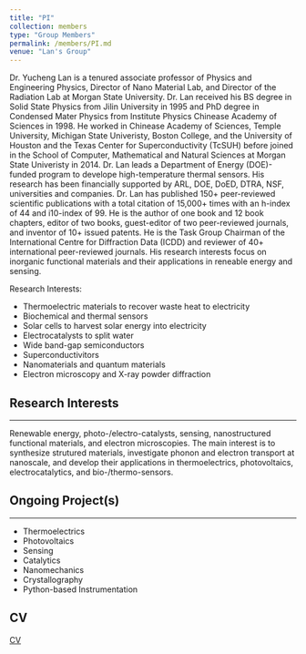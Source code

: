 ```yaml
---
title: "PI"
collection: members
type: "Group Members"
permalink: /members/PI.md
venue: "Lan's Group"
---
```


Dr. Yucheng Lan is a tenured associate professor of Physics and Engineering Physics, Director of Nano Material Lab, and Director of the Radiation Lab at Morgan State University.  Dr. Lan received his BS degree in Solid State Physics from Jilin University in 1995 and PhD degree in Condensed Mater Physics from Institute Physics Chinease Academy of Sciences in 1998.  He worked in Chinease Academy of Sciences, Temple University, Michigan State Univeristy, Boston College, and the University of Houston and the Texas Center for Superconductivity (TcSUH) before joined in the School of Computer, Mathematical and Natural Sciences at Morgan State Univeristy in 2014.  Dr. Lan leads a Department of Energy (DOE)-funded program to develope high-temperature thermal sensors.  His research has been financially supported by ARL, DOE, DoED, DTRA, NSF, universities and companies.  Dr. Lan has published 150+ peer-reviewed scientific publications with a total citation of 15,000+ times with an h-index of 44 and i10-index of 99.  He is the author of one book and 12 book chapters, editor of two books, guest-editor of two peer-reviewed journals, and inventor of 10+ issued patents.  He is the Task Group Chairman of the International Centre for Diffraction Data (ICDD) and reviewer of 40+ international peer-reviewed journals.  His research interests focus on inorganic functional materials and their applications in reneable energy and sensing.  


Research Interests:
* Thermoelectric materials to recover waste heat to electricity  
* Biochemical and thermal sensors
* Solar cells to harvest solar energy into electricity
* Electrocatalysts to split water
* Wide band-gap semiconductors
* Superconductivitors
* Nanomaterials and quantum materials
* Electron microscopy and X-ray powder diffraction


## Research Interests
------
Renewable energy, photo-/electro-catalysts, sensing, nanostructured functional materials, and electron microscopies.  The main interest is to synthesize strutured materials, investigate phonon and electron transport at nanoscale, and develop their applications in thermoelectrics, photovoltaics, electrocatalytics, and bio-/thermo-sensors.


## Ongoing Project(s)
------
* Thermoelectrics
* Photovoltaics
* Sensing
* Catalytics
* Nanomechanics
* Crystallography
* Python-based Instrumentation


## CV
[CV](PI-CV.md)


